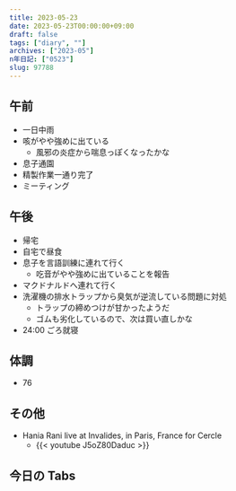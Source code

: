 ```yaml
---
title: 2023-05-23
date: 2023-05-23T00:00:00+09:00
draft: false
tags: ["diary", ""]
archives: ["2023-05"]
n年日記: ["0523"]
slug: 97788
---
```


## 午前

- 一日中雨
- 咳がやや強めに出ている
  - 風邪の炎症から喘息っぽくなったかな
- 息子通園
- 精製作業一通り完了
- ミーティング

## 午後

- 帰宅
- 自宅で昼食
- 息子を言語訓練に連れて行く
  - 吃音がやや強めに出ていることを報告
- マクドナルドへ連れて行く
- 洗濯機の排水トラップから臭気が逆流している問題に対処
  - トラップの締めつけが甘かったようだ
  - ゴムも劣化しているので、次は買い直しかな
- 24:00 ごろ就寝

## 体調

- 76

## その他

- Hania Rani live at Invalides, in Paris, France for Cercle
  - {{< youtube J5oZ80Daduc >}}

## 今日の Tabs

